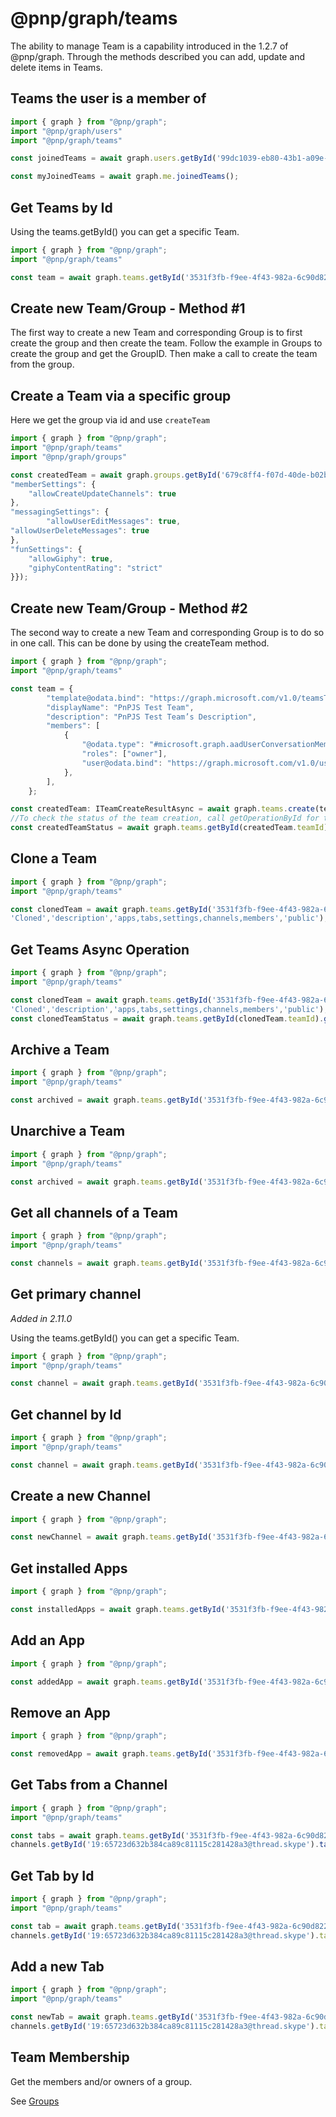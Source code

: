 # @pnp/graph/teams

The ability to manage Team is a capability introduced in the 1.2.7 of @pnp/graph. Through the methods described
you can add, update and delete items in Teams.

## Teams the user is a member of

```TypeScript
import { graph } from "@pnp/graph";
import "@pnp/graph/users"
import "@pnp/graph/teams"

const joinedTeams = await graph.users.getById('99dc1039-eb80-43b1-a09e-250d50a80b26').joinedTeams();

const myJoinedTeams = await graph.me.joinedTeams();

```

## Get Teams by Id

Using the teams.getById() you can get a specific Team.

```TypeScript
import { graph } from "@pnp/graph";
import "@pnp/graph/teams"

const team = await graph.teams.getById('3531f3fb-f9ee-4f43-982a-6c90d8226528')();
```

## Create new Team/Group - Method #1

The first way to create a new Team and corresponding Group is to first create the group and then create the team.
Follow the example in Groups to create the group and get the GroupID. Then make a call to create the team from the group.

## Create a Team via a specific group

Here we get the group via id and use `createTeam`

```TypeScript
import { graph } from "@pnp/graph";
import "@pnp/graph/teams"
import "@pnp/graph/groups"

const createdTeam = await graph.groups.getById('679c8ff4-f07d-40de-b02b-60ec332472dd').createTeam({
"memberSettings": {
    "allowCreateUpdateChannels": true
},
"messagingSettings": {
        "allowUserEditMessages": true,
"allowUserDeleteMessages": true
},
"funSettings": {
    "allowGiphy": true,
    "giphyContentRating": "strict"
}});
```

## Create new Team/Group - Method #2

The second way to create a new Team and corresponding Group is to do so in one call. This can be done by using the createTeam method.

```TypeScript
import { graph } from "@pnp/graph";
import "@pnp/graph/teams"

const team = {
        "template@odata.bind": "https://graph.microsoft.com/v1.0/teamsTemplates('standard')",
        "displayName": "PnPJS Test Team",
        "description": "PnPJS Test Team’s Description",
        "members": [
            {
                "@odata.type": "#microsoft.graph.aadUserConversationMember",
                "roles": ["owner"],
                "user@odata.bind": "https://graph.microsoft.com/v1.0/users('{owners user id}')",
            },
        ],
    };

const createdTeam: ITeamCreateResultAsync = await graph.teams.create(team);
//To check the status of the team creation, call getOperationById for the newly created team.
const createdTeamStatus = await graph.teams.getById(createdTeam.teamId).getOperationById(createdTeam.operationId);
```

## Clone a Team

```TypeScript
import { graph } from "@pnp/graph";
import "@pnp/graph/teams"

const clonedTeam = await graph.teams.getById('3531f3fb-f9ee-4f43-982a-6c90d8226528').cloneTeam(
'Cloned','description','apps,tabs,settings,channels,members','public');

```

## Get Teams Async Operation

```TypeScript
import { graph } from "@pnp/graph";
import "@pnp/graph/teams"

const clonedTeam = await graph.teams.getById('3531f3fb-f9ee-4f43-982a-6c90d8226528').cloneTeam(
'Cloned','description','apps,tabs,settings,channels,members','public');
const clonedTeamStatus = await graph.teams.getById(clonedTeam.teamId).getOperationById(clonedTeam.operationId);
```

## Archive a Team

```TypeScript
import { graph } from "@pnp/graph";
import "@pnp/graph/teams"

const archived = await graph.teams.getById('3531f3fb-f9ee-4f43-982a-6c90d8226528').archive();
```

## Unarchive a Team

```TypeScript
import { graph } from "@pnp/graph";
import "@pnp/graph/teams"

const archived = await graph.teams.getById('3531f3fb-f9ee-4f43-982a-6c90d8226528').unarchive();
```

## Get all channels of a Team

```TypeScript
import { graph } from "@pnp/graph";
import "@pnp/graph/teams"

const channels = await graph.teams.getById('3531f3fb-f9ee-4f43-982a-6c90d8226528').channels();
```

## Get primary channel

_Added in 2.11.0_

Using the teams.getById() you can get a specific Team.

```TypeScript
import { graph } from "@pnp/graph";
import "@pnp/graph/teams"

const channel = await graph.teams.getById('3531f3fb-f9ee-4f43-982a-6c90d8226528').primaryChannel();
```

## Get channel by Id

```TypeScript
import { graph } from "@pnp/graph";
import "@pnp/graph/teams"

const channel = await graph.teams.getById('3531f3fb-f9ee-4f43-982a-6c90d8226528').channels.getById('19:65723d632b384ca89c81115c281428a3@thread.skype')();

```

## Create a new Channel

```TypeScript
import { graph } from "@pnp/graph";

const newChannel = await graph.teams.getById('3531f3fb-f9ee-4f43-982a-6c90d8226528').channels.create('New Channel', 'Description');

```

## Get installed Apps

```TypeScript
import { graph } from "@pnp/graph";

const installedApps = await graph.teams.getById('3531f3fb-f9ee-4f43-982a-6c90d8226528').installedApps.get();

```

## Add an App

```TypeScript
import { graph } from "@pnp/graph";

const addedApp = await graph.teams.getById('3531f3fb-f9ee-4f43-982a-6c90d8226528').installedApps.add('https://graph.microsoft.com/v1.0/appCatalogs/teamsApps/12345678-9abc-def0-123456789a');

```

## Remove an App

```TypeScript
import { graph } from "@pnp/graph";

const removedApp = await graph.teams.getById('3531f3fb-f9ee-4f43-982a-6c90d8226528').installedApps.remove();

```

## Get Tabs from a Channel

```TypeScript
import { graph } from "@pnp/graph";
import "@pnp/graph/teams"

const tabs = await graph.teams.getById('3531f3fb-f9ee-4f43-982a-6c90d8226528').
channels.getById('19:65723d632b384ca89c81115c281428a3@thread.skype').tabs();

```

## Get Tab by Id

```TypeScript
import { graph } from "@pnp/graph";
import "@pnp/graph/teams"

const tab = await graph.teams.getById('3531f3fb-f9ee-4f43-982a-6c90d8226528').
channels.getById('19:65723d632b384ca89c81115c281428a3@thread.skype').tabs.getById('Id')();

```

## Add a new Tab

```TypeScript
import { graph } from "@pnp/graph";
import "@pnp/graph/teams"

const newTab = await graph.teams.getById('3531f3fb-f9ee-4f43-982a-6c90d8226528').
channels.getById('19:65723d632b384ca89c81115c281428a3@thread.skype').tabs.add('Tab','https://graph.microsoft.com/v1.0/appCatalogs/teamsApps/12345678-9abc-def0-123456789a',<TabsConfiguration>{});

```

## Team Membership

Get the members and/or owners of a group.

See [Groups](./groups.md)